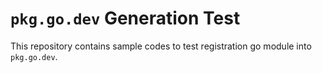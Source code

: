 # `pkg.go.dev` Generation Test

This repository contains sample codes to test registration go module into `pkg.go.dev`.